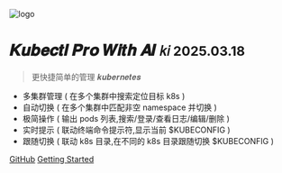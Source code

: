 ![logo](//static.xabc.io/icon.svg)

# 𝑲𝒖𝒃𝒆𝒄𝒕𝒍 𝑷𝒓𝒐 𝑾𝒊𝒕𝒉 𝑨𝑰 <small>𝑘𝑖 2025.03.18</small>

> 更快捷简单的管理 𝒌𝒖𝒃𝒆𝒓𝒏𝒆𝒕𝒆𝒔

* 多集群管理 ( 在多个集群中搜索定位目标 k8s )
* 自动切换 ( 在多个集群中匹配非空 namespace 并切换 )
* 极简操作 ( 输出 pods 列表,搜索/登录/查看日志/编辑/删除 )
* 实时提示 ( 联动终端命令提示符,显示当前 $KUBECONFIG )
* 跟随切换 ( 联动 k8s 目录,在不同的 k8s 目录跟随切换 $KUBECONFIG )

[GitHub](https://github.com/ywgx/ki)
[Getting Started](#𝒌𝒊)
